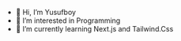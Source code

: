 - 👋 Hi, I’m Yusufboy
- 👀 I’m interested in Programming
- 🌱 I’m currently learning Next.js and Tailwind.Css


<!---
yusuf591-cpu/yusuf591-cpu is a ✨ special ✨ repository because its `README.md` (this file) appears on your GitHub profile.
You can click the Preview link to take a look at your changes.
--->
